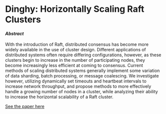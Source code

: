 # Dinghy: Horizontally Scaling Raft Clusters

#### _Abstract_

With the introduction of Raft, distributed consensus has become more widely available in the use of cluster design. Different applications of distributed systems often require differing configurations, however, as these clusters begin to increase in the number of participating nodes, they become increasingly less efficient at coming to consensus. Current methods of scaling distributed systems generally implement some variation of data sharding, batch processing, or message coalescing. We investigate however, utilizing dynamically set timeouts and heartbeat intervals to increase network throughput, and propose methods to more effectively handle a growing number of nodes in a cluster, while analyzing their ability to increase the horizontal scalability of a Raft cluster. 

 
 

[See the paper here](paper/main.pdf)
